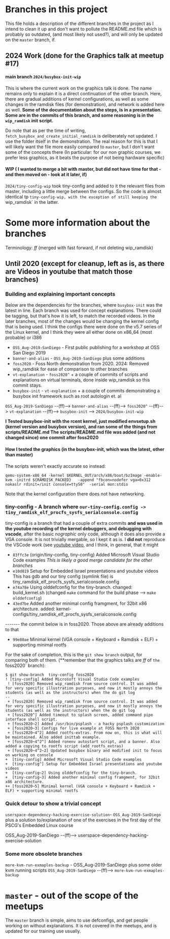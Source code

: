 # Branches in this project

This file holds a description of the different branches in the project as I intend to clean it up and don't want to pollute the README.md file which is probably so outdated,
(and most likely not used?), and will only be updated on the `master` branch, if.


## 2024 Work (done for the Graphics talk at meetup #17)

#### main branch `2024/busybox-init-wip`
This is where the current work on the graphics talk is done. The name remains only to explain it is a direct continuation of the other branch.
Here, there are gradual additions of kernel configurations, as well as some changes in the ramdisk files (for demonstration), and network is added here as well.
**Some of the documentation about the steps, is in a presentation. Some are in the commits of this branch, and some reasoning is in the `wip_ramdisk` init script.**

Do note that as per the time of writing, `fetch_busybox_and_create_initial_ramdisk` is deliberately not updated. I use the folder itself in the demonstration.
The real reason for this is that I will likely want the file more easily compared to `master`, but I don't want some of the concepts there (In particular: for our non graphic courses, we prefer less graphics, as it beats the purpose of not being hardware specific)


#### WIP ( I wanted to merge a bit with master, but did not have time for that - and then moved on - look at it later, if)
`2024/tiny-config-wip`  took tiny-config and added to it the relevant files from master, including a little merge between the configs. So the code is almost identical tp `tiny-config-wip, with the exception of still keeping the `wip_ramdisk` in the latter.

# Some more information about the branches
Terminology: _ff_ (merged with fast forward, if not deleting wip_ramdisk)

## Until 2020 (except for cleanup, left as is, as there are Videos in youtube that match those branches)

### Building and explaining important concepts
Below are the dependencies for the branches, where `busybox-init` was the latest in line. Each branch was used for concept explanations. There could be tagging,
but that's how it is left, to match the recorded videos. In the later branches, most of the changes would be changing the kernel config that is being used.
I think the configs there were done on the v5.7 series of the Linux kernel, and I think they were all either done on x86_64 (most probable) or i386
- `OSS_Aug-2019-SanDiego` - First public publishing for a workshop at OSS San Diego 2019
- `banner-and-alias` - `OSS_Aug-2019-SanDiego` plus some additions
- `foss2020` - Foss North demonstration from 2020. 2024: Removed wip_ramdisk for ease of comparison to other branches
- `vt-explanation` - `foss2020^` + a couple of commits of scripts and explanations on virtual terminals, done inside wip_ramdisk so this commit stays.
- `busybox-init` - `vt-explanation` + a couple of commits demonstrating a busybox init framework such as root autologin et. al

`OSS_Aug-2019-SanDiego` --(ff)--> `banner-and-alias` --(ff)--> `foss2020^` --(ff)--> `vt-explanation` --(ff)--> `busybox-init` --> `2024/busybox-init-wip`


**I Tested busybox-init with the rcent kernel, just modified envsetup.sh (kernel version and busybox version), and ran some of the things from scripts/README.md
  The scripts/README.md file was added (and not changed since) one commit after foss2020**

#### How I tested the graphics (in the busybox-init, which was the latest, other than master)
The scripts weren't exactly accurate so instead:
```
qemu-system-x86_64 -kernel $KERNEL_OUT/arch/x86/boot/bzImage -enable-kvm -initrd ${RAMDISK_PACKED}   -append "fbcon=nodefer vga=0x312  nokaslr rdinit=/init console=ttyS0"  -serial mon:stdio
```

Note that the kernel configuration there does not have networking.


### tiny-config - A branch where `our-tiny-config.config -> tiny_ramdisk_elf_procfs_sysfs_serialconsole.config`
tiny-config is a branch that had a couple of extra commits **and was used in the youtube recording of the kernel debuggers, and debugging with vscode**, after the basic *nographic* only code, although it does also provide a VGA console.
It is not trivially mergable, so I kept it as is. I **did not** reproduce the VSCode work (see [youtube video](https://www.youtube.com/watch?v=dXhm3Kdnnbg&list=PLBaH8x4hthVysdRTOlg2_8hL6CWCnN5l-&index=27]), and I think, in general, that it might 
- `83ffc3e` (origin/tiny-config, tiny-config) Added Microsoft Visual Studio Code examples *This is likely a good merge candidate for the other branches*
- `e10d819` Setup for Embedded Israel presentations and youtube videos
    This has gdb and our tiny config (symlink file) is  tiny_ramdisk_elf_procfs_sysfs_serialconsole.config
- `e74a78e` Using olddefconfig for the tiny-branch.
    changed: build_kernel.sh  (changed `make` command for the build phase --> `make olddefconfig`)
- `43ed7be` Added another minimal config framgment, for 32bit x86 architecture.
    added: kernel-configs/tiny_ramdisk_elf_procfs_sysfs_serialconsole.config

------- the commit below is in foss2020. Those above are already additions to that
- `99e80ae` Minimal kernel (VGA console + Keyboard + Ramdisk + ELF) + supporting minimal rootfs

For the sake of completion, this is the `git show branch` output, for comparing both of them. (**remember that the graphics talks are *ff* of `the `foss2020` branch):
```
$ git show-branch  tiny-config foss2020 
! [tiny-config] Added Microsoft Visual Studio Code examples
 ! [foss2020] Removed wip_ramdisk from source control. It was added for very specific illustration purposes, and now it mostly annoys the students (as well as the instructors) when the do git log
--
 + [foss2020] Removed wip_ramdisk from source control. It was added for very specific illustration purposes, and now it mostly annoys the students (as well as the instructors) when the do git log
 + [foss2020^] Added timeout to splash screen, added command pipe interface shell script.
 + [foss2020~2] Added /usr/bin/psplash - a hacky psplash customization
 + [foss2020~3] Configs for live example at FOSS North 2020
 + [foss2020~4^2] Added rootfs-extras. From now on, this is what will be maintained. Also added inittab example.
 + [foss2020~4^2^] Added ronenv autostart script, and a banner. Also added a copying to rootfs script (add_rootfs_extras)
 + [foss2020~4^2~2] Updated busybox binary and modified init to focus on working on console
+  [tiny-config] Added Microsoft Visual Studio Code examples
+  [tiny-config^] Setup for Embedded Israel presentations and youtube videos
+  [tiny-config~2] Using olddefconfig for the tiny-branch.
+  [tiny-config~3] Added another minimal config framgment, for 32bit x86 architecture.
++ [foss2020~5] Minimal kernel (VGA console + Keyboard + Ramdisk + ELF) + supporting minimal rootfs

```


### Quick detour to show a trivial concept
`userspace-dependency-hacking-exercise-solution`- `OSS_Aug-2019-SanDiego` plus a solution to/explanation of one of the exercises in the first day of the PSCG's Embedded Linux course

OSS_Aug-2019-SanDiego --(ff)--> userspace-dependency-hacking-exercise-solution



### Some more obsolete branches
`more-kvm-run-exmaples-backup` - OSS_Aug-2019-SanDiego plus some older kvm running scripts
`OSS_Aug-2019-SanDiego` --(ff)-->  `more-kvm-run-exmaples-backup`


# `master` - out of the scope of the meetups
The `master` branch is simple, aims to use defconfigs, and get people working on without explanations. 
It is not covered in the meetups, and is updated for our training use usually.